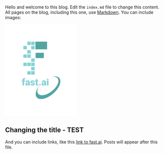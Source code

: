 Hello and welcome to this blog. Edit the `index.md` file to change this content. All pages on the blog, including this one, use [Markdown](https://guides.github.com/features/mastering-markdown/). You can include images:

![Image of fast.ai logo](images/logo.png)

## Changing the title - TEST

And you can include links, like this [link to fast.ai](https://www.fast.ai). Posts will appear after this file. 

